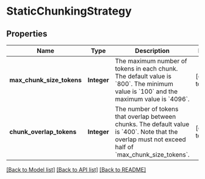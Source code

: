 # StaticChunkingStrategy
## Properties

| Name | Type | Description | Notes |
|------------ | ------------- | ------------- | -------------|
| **max\_chunk\_size\_tokens** | **Integer** | The maximum number of tokens in each chunk. The default value is &#x60;800&#x60;. The minimum value is &#x60;100&#x60; and the maximum value is &#x60;4096&#x60;. | [default to null] |
| **chunk\_overlap\_tokens** | **Integer** | The number of tokens that overlap between chunks. The default value is &#x60;400&#x60;.  Note that the overlap must not exceed half of &#x60;max_chunk_size_tokens&#x60;.  | [default to null] |

[[Back to Model list]](../README.md#documentation-for-models) [[Back to API list]](../README.md#documentation-for-api-endpoints) [[Back to README]](../README.md)

